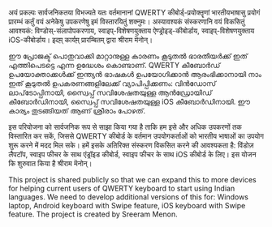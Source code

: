 अयं प्रकल्पः सार्वजनिकतया विभज्यते यतः वर्तमानानां QWERTY कीबोर्ड्-प्रयोक्तॄणां भारतीयभाषासु प्रयोगं प्रारम्भं कर्तुं वयं अनेकेषु उपकरणेषु इमं विस्तारयितुं शक्नुमः। 
अस्यावश्यकं संस्करणानि वयं विकसितुं आवश्यकं: विण्डोस्-संलापोपकरणाय, स्वाइप्-विशेषणयुक्ताय ऐण्ड्रोइड्-कीबोर्डाय, स्वाइप्-विशेषणयुक्ताय iOS-कीबोर्डाय।
इदम़् कार्यम़् प्रारम्बितम् द्वारा श्रीराम मॆनोन्।

ഈ പ്രോജക്ട് പൊതുവാക്കി മാറ്റാനുള്ള കാരണം കൂടുത‍ൽ ഭാരതീയർക്ക് ഇത് എത്തിപെടട്ടെ എന്ന ഉദ്ധേശം കൊണ്ടാണ്. QWERTY കീബോർഡ് ഉപയോക്താക്കൾക്ക് ഇന്ത്യൻ ഭാഷകൾ ഉപയോഗിക്കാൻ ആരംഭിക്കാനായി നാം ഇത് കൂടുതൽ ഉപകരണങ്ങളിലേക്ക് വ്യാപിപ്പിക്കണം:
വിൻഡോസ് ലാപ്‌ടോപ്പിനായി, സ്വൈപ്പ് സവിശേഷതയുള്ള ആൻഡ്രോയിഡ് കീബോർഡിനായി, സ്വൈപ്പ് സവിശേഷതയുള്ള iOS കീബോർഡിനായി.
ഈ കാര്യം തുടങ്ങിയത് ആണ് ശ്രീരാം പോഴത്.

इस परियोजना को सार्वजनिक रूप से साझा किया गया है ताकि हम इसे और अधिक उपकरणों तक विस्तारित कर सकें, जिससे QWERTY कीबोर्ड के वर्तमान उपयोगकर्ताओं को भारतीय भाषाओं का उपयोग शुरू करने में मदद मिल सके। 
हमें इसके अतिरिक्त संस्करण विकसित करने की आवश्यकता है: विंडोज़ लैपटॉप, स्वाइप फीचर के साथ एंड्रॉइड कीबोर्ड, स्वाइप फीचर के साथ iOS कीबोर्ड के लिए।
इस योजन कि शुरुवात किया है श्रीराम मॆनोन्।

This project is shared publicly so that we can expand this to more devices for helping current users of QWERTY keyboard to start using Indian languages.
We need to develop additional versions of this for: Windows laptop, Android keyboard with Swipe feature, iOS keyboard with Swipe feature.
The project is created by Sreeram Menon.
